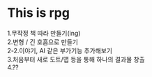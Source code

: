 # This is rpg
1.무작정 책 따라 만들기(ing)  
2.변형 / 긴 호흡으로 만들기  
2-2.이야기, AI 같은 부가기능 추가해보기  
3.처음부터 새로 도트/맵 등을 통해 하나의 결과물 창출  
4.??
